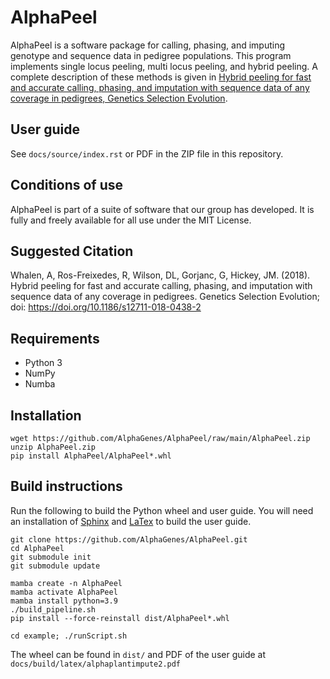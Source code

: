 # AlphaPeel

AlphaPeel is a software package for calling, phasing, and imputing genotype and sequence data in pedigree populations. This program implements single locus peeling, multi locus peeling, and hybrid peeling. A complete description of these methods is given in <a href="https://gsejournal.biomedcentral.com/articles/10.1186/s12711-018-0438-2">Hybrid peeling for fast and accurate calling, phasing, and imputation with sequence data of any coverage in pedigrees, Genetics Selection Evolution</a>.

## User guide

See `docs/source/index.rst` or PDF in the ZIP file in this repository.

## Conditions of use

AlphaPeel is part of a suite of software that our group has developed. It is fully and freely available for all use under the MIT License.

## Suggested Citation

Whalen, A, Ros-Freixedes, R, Wilson, DL, Gorjanc, G, Hickey, JM. (2018). Hybrid peeling for fast and accurate calling, phasing, and imputation with sequence data of any coverage in pedigrees. Genetics Selection Evolution; doi: <a href="https://doi.org/10.1186/s12711-018-0438-2"> https://doi.org/10.1186/s12711-018-0438-2</a>

## Requirements

* Python 3
* NumPy
* Numba

## Installation

    wget https://github.com/AlphaGenes/AlphaPeel/raw/main/AlphaPeel.zip
    unzip AlphaPeel.zip
    pip install AlphaPeel/AlphaPeel*.whl

## Build instructions

Run the following to build the Python wheel and user guide. You will need an installation of [Sphinx](https://www.sphinx-doc.org) and [LaTex](https://www.latex-project.org/get) to build the user guide.

    git clone https://github.com/AlphaGenes/AlphaPeel.git
    cd AlphaPeel
    git submodule init
    git submodule update
    
    mamba create -n AlphaPeel
    mamba activate AlphaPeel
    mamba install python=3.9
    ./build_pipeline.sh
    pip install --force-reinstall dist/AlphaPeel*.whl
    
    cd example; ./runScript.sh

The wheel can be found in `dist/` and PDF of the user guide at `docs/build/latex/alphaplantimpute2.pdf`
